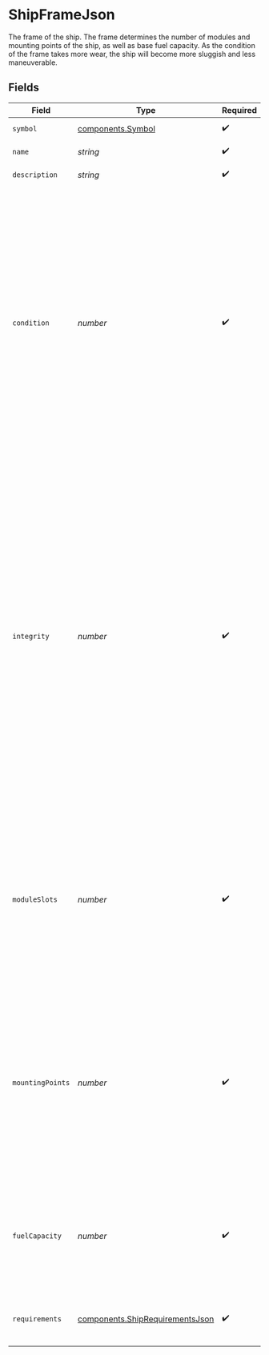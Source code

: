 # ShipFrameJson

The frame of the ship. The frame determines the number of modules and mounting points of the ship, as well as base fuel capacity. As the condition of the frame takes more wear, the ship will become more sluggish and less maneuverable.


## Fields

| Field                                                                                                                                                                                                                                                                                                                                        | Type                                                                                                                                                                                                                                                                                                                                         | Required                                                                                                                                                                                                                                                                                                                                     | Description                                                                                                                                                                                                                                                                                                                                  |
| -------------------------------------------------------------------------------------------------------------------------------------------------------------------------------------------------------------------------------------------------------------------------------------------------------------------------------------------- | -------------------------------------------------------------------------------------------------------------------------------------------------------------------------------------------------------------------------------------------------------------------------------------------------------------------------------------------- | -------------------------------------------------------------------------------------------------------------------------------------------------------------------------------------------------------------------------------------------------------------------------------------------------------------------------------------------- | -------------------------------------------------------------------------------------------------------------------------------------------------------------------------------------------------------------------------------------------------------------------------------------------------------------------------------------------- |
| `symbol`                                                                                                                                                                                                                                                                                                                                     | [components.Symbol](../../models/components/symbol.md)                                                                                                                                                                                                                                                                                       | :heavy_check_mark:                                                                                                                                                                                                                                                                                                                           | Symbol of the frame.                                                                                                                                                                                                                                                                                                                         |
| `name`                                                                                                                                                                                                                                                                                                                                       | *string*                                                                                                                                                                                                                                                                                                                                     | :heavy_check_mark:                                                                                                                                                                                                                                                                                                                           | Name of the frame.                                                                                                                                                                                                                                                                                                                           |
| `description`                                                                                                                                                                                                                                                                                                                                | *string*                                                                                                                                                                                                                                                                                                                                     | :heavy_check_mark:                                                                                                                                                                                                                                                                                                                           | Description of the frame.                                                                                                                                                                                                                                                                                                                    |
| `condition`                                                                                                                                                                                                                                                                                                                                  | *number*                                                                                                                                                                                                                                                                                                                                     | :heavy_check_mark:                                                                                                                                                                                                                                                                                                                           | The repairable condition of a component. A value of 0 indicates the component needs significant repairs, while a value of 1 indicates the component is in near perfect condition. As the condition of a component is repaired, the overall integrity of the component decreases.                                                             |
| `integrity`                                                                                                                                                                                                                                                                                                                                  | *number*                                                                                                                                                                                                                                                                                                                                     | :heavy_check_mark:                                                                                                                                                                                                                                                                                                                           | The overall integrity of the component, which determines the performance of the component. A value of 0 indicates that the component is almost completely degraded, while a value of 1 indicates that the component is in near perfect condition. The integrity of the component is non-repairable, and represents permanent wear over time. |
| `moduleSlots`                                                                                                                                                                                                                                                                                                                                | *number*                                                                                                                                                                                                                                                                                                                                     | :heavy_check_mark:                                                                                                                                                                                                                                                                                                                           | The amount of slots that can be dedicated to modules installed in the ship. Each installed module take up a number of slots, and once there are no more slots, no new modules can be installed.                                                                                                                                              |
| `mountingPoints`                                                                                                                                                                                                                                                                                                                             | *number*                                                                                                                                                                                                                                                                                                                                     | :heavy_check_mark:                                                                                                                                                                                                                                                                                                                           | The amount of slots that can be dedicated to mounts installed in the ship. Each installed mount takes up a number of points, and once there are no more points remaining, no new mounts can be installed.                                                                                                                                    |
| `fuelCapacity`                                                                                                                                                                                                                                                                                                                               | *number*                                                                                                                                                                                                                                                                                                                                     | :heavy_check_mark:                                                                                                                                                                                                                                                                                                                           | The maximum amount of fuel that can be stored in this ship. When refueling, the ship will be refueled to this amount.                                                                                                                                                                                                                        |
| `requirements`                                                                                                                                                                                                                                                                                                                               | [components.ShipRequirementsJson](../../models/components/shiprequirementsjson.md)                                                                                                                                                                                                                                                           | :heavy_check_mark:                                                                                                                                                                                                                                                                                                                           | The requirements for installation on a ship                                                                                                                                                                                                                                                                                                  |